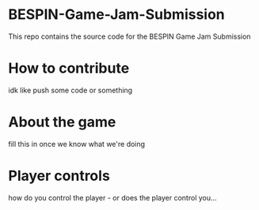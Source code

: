 # BESPIN-Game-Jam-Submission

This repo contains the source code for the BESPIN Game Jam Submission

# How to contribute

idk like push some code or something

# About the game

fill this in once we know what we're doing

# Player controls

how do you control the player - or does the player control you...
